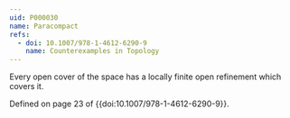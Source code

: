 ```yaml
---
uid: P000030
name: Paracompact
refs:
  - doi: 10.1007/978-1-4612-6290-9
    name: Counterexamples in Topology
---
```


Every open cover of the space has a locally finite open refinement which covers it.

Defined on page 23 of {{doi:10.1007/978-1-4612-6290-9}}.

